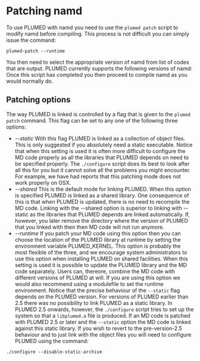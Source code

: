# Patching namd
To use PLUMED with namd you need to use the `plumed patch` script to modify namd before compiling.  This process is not difficult you can simply issue the command: 
```` 
plumed-patch --runtime 
````
You then need to select the appropriate version of namd from list of codes that are output. PLUMED currently supports the following versions of namd:
Once this script has completed you then proceed to compile namd as you would normally do.
## Patching options
The way PLUMED is linked is controlled by a flag that is given to the `plumed patch` command. This flag can be set to any one of the following three options:
* _--static_ With this flag PLUMED is linked as a collection of object files. This is only suggested if you absolutely need a static executable. Notice that when this setting is used it is often more difficult to configure the MD code properly as all the libraries that PLUMED depends on need to be specified properly. The `./configure` script does its best to look after all this for you but it cannot solve all the problems you might encounter. For example, we have had reports that this patching mode does not work properly on OSX.
* _--shared_ This is the default mode for linking PLUMED. When this option is specified PLUMED is linked as a shared library.  One consequence of this is that when PLUMED is updated, there is no need to recompile the MD code.  Linking with the --shared option is superior to linking with --static as the libraries that PLUMED depends are linked automatically.  If, however, you later remove the directory where the version of PLUMED that you linked with then then MD code will not run anymore.
* _--runtime_ If you patch your MD code using this option then you can choose the location of the PLUMED library at runtime by setting the environment variable PLUMED_KERNEL.  This option is probably the most flexible of the three, and we encourage system administrators to use this option when installing PLUMED on shared facilities. When this setting is used it is possible to update the PLUMED library and the MD code separately. Users can, thereore, combine the MD code with different versions of PLUMED at will. If you are using this option we would also recommend using a modulefile to set the runtime environment.
Notice that the precise behaviour of the `--static` flag depends on the PLUMED version. For versions of PLUMED earlier than 2.5 there was no possibility to link PLUMED as a static library. In PLUMED 2.5 onwards, however, the `./configure` script tries to set up the system so that a `libplumed.a` file is produced. If an MD code is patched with PLUMED 2.5 or later and the `--static` option the MD code is linked against this static library.  If you wish to revert to the pre-version-2.5 behaviour and to just link with the object files you will need to configure PLUMED using the command:
````
./configure --disable-static-archive
````

